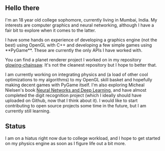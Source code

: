 ## Hello there

<p>I'm an 18 year old college sophomore, currently living in Mumbai, India. My interests are computer graphics and neural networking, although I have a fair bit to explore when it comes to the latter.</p>

<p>I have some hands on experience of developing a graphics engine (not the best) using OpenGL with C++ and developing a few simple games using **PyGame**. These are currently the only APIs I have worked with.</p>

You can find a planet renderer project I worked on in my repository [glowing-chainsaw](https://github.com/sanidhyaanand/glowing-chainsaw). It's not the cleanest repository but I hope to better that.

I am currently working on integrating physics and (a load of other cool optimizations to my algorithms) to my OpenGL skill basket and hopefully making decent games with PyGame itself. 
I'm also exploring Micheal Nielsen's book [Neural Networks and Deep Learning](http://neuralnetworksanddeeplearning.com/), and have almost completed the digit recognition project (which I ideally should have uploaded on Github, now that I think about it). I would like to start contributing to open source projects some time in the future, but I am currently still learning.

## Status
I am on a hiatus right now due to college workload, and I hope to get started on my physics engine as soon as I figure life out a bit more.
